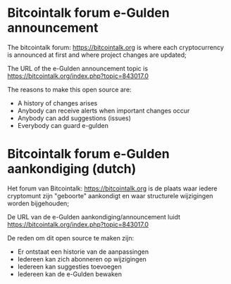 # Bitcointalk forum e-Gulden announcement

The bitcointalk forum: https://bitcointalk.org is where each cryptocurrency is announced at first and where project changes are updated; 

The URL of the e-Gulden announcement topic is https://bitcointalk.org/index.php?topic=843017.0

The reasons to make this open source are:
* A history of changes arises
* Anybody can receive alerts when important changes occur
* Anybody can add suggestions (issues)
* Everybody can guard e-gulden

# Bitcointalk forum e-Gulden aankondiging (dutch)

Het forum van Bitcointalk: https://bitcointalk.org is de plaats waar iedere cryptomunt zijn "geboorte" aankondigt en waar structurele wijzigingen worden bijgehouden; 

De URL van de e-Gulden aankondiging/announcement luidt https://bitcointalk.org/index.php?topic=843017.0

De reden om dit open source te maken zijn:
* Er ontstaat een historie van de aanpassingen
* Iedereen kan zich abonneren op wijzigingen
* Iedereen kan suggesties toevoegen
* Iedereen kan de e-Gulden bewaken